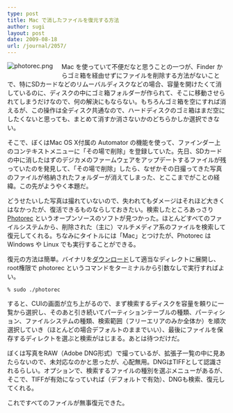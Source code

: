 ```yaml
---
type: post
title: Mac で消したファイルを復元する方法
author: sugi
layout: post
date: 2009-08-18
url: /journal/2057/
---
```

<a href="http://asharpminor.com/assets_c/2009/08/photorec-31.html" onclick="_gaq.push(['_trackEvent', 'outbound-article', 'http://asharpminor.com/assets_c/2009/08/photorec-31.html', '']);" onclick="window.open('http://asharpminor.com/assets_c/2009/08/photorec-31.html','popup','width=588,height=493,scrollbars=no,resizable=no,toolbar=no,directories=no,location=no,menubar=no,status=no,left=0,top=0'); return false"><img src="http://i2.wp.com/asharpminor.com/assets_c/2009/08/photorec-thumb-294x246-31.png?resize=294%2C246" alt="photorec.png" class="alignleft" style="float: left; margin: 0 20px 20px 0;" data-recalc-dims="1" /></a>

Mac を使っていて不便だなと思うことの一つが、Finder からゴミ箱を経由せずにファイルを削除する方法がないことで、特にSDカードなどのリムーバルディスクなどの場合、容量を開けたくて消しているのに、ディスクの中にゴミ箱フォルダーが作られて、そこに移動させられてしまうだけなので、何の解決にもならない。もちろんゴミ箱を空にすれば消えるが、この操作は全ディスク共通なので、ハードディスクのゴミ箱はまだ空にしたくないと思っても、まとめて消すか消さないかのどちらかしか選択できない。

そこで、ぼくはMac OS X付属の Automator の機能を使って、ファインダー上のコンテキストメニューに「その場で削除」を登録していた。先日、SDカードの中に消したはずのデジカメのファームウェアをアップデートするファイルが残っていたのを発見して、「その場で削除」したら、なぜかその日撮ってきた写真のファイルが格納されたフォルダーが消えてしまった、とここまでがことの経緯。この先がようやく本題だ。

どうせたいした写真は撮れていないので、失われてもダメージはそれほど大きくはなかったが、復活できるものならしておきたい。検索したところあっさり <a href="http://www.cgsecurity.org/wiki/PhotoRec" onclick="_gaq.push(['_trackEvent', 'outbound-article', 'http://www.cgsecurity.org/wiki/PhotoRec', 'Photorec']);" >Photorec</a> というオープンソースのソフトが見つかった。ほとんどすべてのファイルシステムから、削除された（主に）マルチメディア系のファイルを検索して復元してくれる。ちなみにタイトルには「Mac」とつけたが、Photorec は Windows や Linux でも実行することができる。

復元の方法は簡単。バイナリを<a href="http://www.cgsecurity.org/wiki/TestDisk_Download" onclick="_gaq.push(['_trackEvent', 'outbound-article', 'http://www.cgsecurity.org/wiki/TestDisk_Download', 'ダウンロード']);" >ダウンロード</a>して適当なディレクトに展開し、root権限で photorec というコマンドをターミナルから引数なしで実行すればよい。

    % sudo ./photorec
    

すると、CUIの画面が立ち上がるので、まず検索するディスクを容量を頼りに一覧から選択し、そのあと引き続いてパーティションテーブルの種類、パーティション、ファイルシステムの種類、検索範囲（フリーエリアのみか全体か）を順次選択していき（ほとんどの場合デフォルトのままでいい）、最後にファイルを保存するディレクトを選ぶと検索がはじまる。あとは待つだけだ。

ぼくは写真をRAW（Adobe DNG形式）で撮っているが、拡張子一覧の中に見あたらないので、未対応なのかと思ったが、心配無用。DNGはTIFFとして認識されるらしい。オプションで、検索するファイルの種別を選ぶメニューがあるが、そこで、TIFFが有効になっていれば（デフォルトで有効）、DNGも検索、復元してくれる。

これですべてのファイルが無事復元できた。

